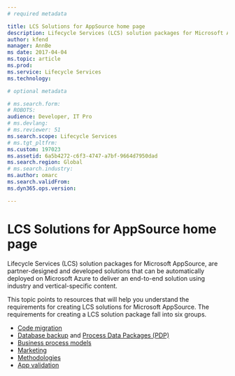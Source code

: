 ```yaml
---
# required metadata

title: LCS Solutions for AppSource home page
description: Lifecycle Services (LCS) solution packages for Microsoft AppSource, are partner-designed and developed solutions that can be automatically deployed on Microsoft Azure to deliver an end-to-end solution using industry and vertical-specific content.
author: kfend
manager: AnnBe
ms date: 2017-04-04
ms.topic: article
ms.prod: 
ms.service: Lifecycle Services
ms.technology: 

# optional metadata

# ms.search.form: 
# ROBOTS: 
audience: Developer, IT Pro
# ms.devlang: 
# ms.reviewer: 51
ms.search.scope: Lifecycle Services
# ms.tgt_pltfrm: 
ms.custom: 197023
ms.assetid: 6a5b4272-c6f3-4747-a7bf-9664d7950dad
ms.search.region: Global
# ms.search.industry: 
ms.author: omarc
ms.search.validFrom: 
ms.dyn365.ops.version: 

---
```


# LCS Solutions for AppSource home page

Lifecycle Services (LCS) solution packages for Microsoft AppSource, are partner-designed and developed solutions that can be automatically deployed on Microsoft Azure to deliver an end-to-end solution using industry and vertical-specific content.

This topic points to resources that will help you understand the requirements for creating LCS solutions for Microsoft AppSource. The requirements for creating a LCS solution package fall into six groups.

-   [Code migration](code-migration-lcs-solutions.md)
-   [Database backup](database-backup-lcs-solutions.md) and [Process Data Packages (PDP)](process-data-packages-lcs-solutions.md)
-   [Business process models](business-process-modeler-libraries-lcs-solutions.md)
-   [Marketing](marketing-content-lcs-solutions.md)
-   [Methodologies](methodologies-lcs-solutions.md)
-   [App validation](app-validation-lcs-solutions.md)


